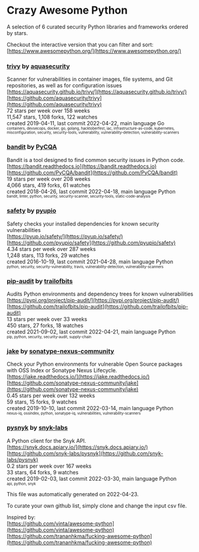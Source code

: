 # Crazy Awesome Python
A selection of 6 curated security Python libraries and frameworks ordered by stars.  

Checkout the interactive version that you can filter and sort: 
[https://www.awesomepython.org/](https://www.awesomepython.org/)  


### [trivy](https://github.com/aquasecurity/trivy) by [aquasecurity](https://github.com/aquasecurity)  
Scanner for vulnerabilities in container images, file systems, and Git repositories, as well as for configuration issues  
[https://aquasecurity.github.io/trivy/](https://aquasecurity.github.io/trivy/)  
[https://github.com/aquasecurity/trivy](https://github.com/aquasecurity/trivy)  
72 stars per week over 158 weeks  
11,547 stars, 1,108 forks, 122 watches  
created 2019-04-11, last commit 2022-04-22, main language Go  
<sub><sup>containers, devsecops, docker, go, golang, hacktoberfest, iac, infrastructure-as-code, kubernetes, misconfiguration, security, security-tools, vulnerability, vulnerability-detection, vulnerability-scanners</sup></sub>


### [bandit](https://github.com/PyCQA/bandit) by [PyCQA](https://github.com/PyCQA)  
Bandit is a tool designed to find common security issues in Python code.  
[https://bandit.readthedocs.io](https://bandit.readthedocs.io)  
[https://github.com/PyCQA/bandit](https://github.com/PyCQA/bandit)  
19 stars per week over 208 weeks  
4,066 stars, 419 forks, 61 watches  
created 2018-04-26, last commit 2022-04-18, main language Python  
<sub><sup>bandit, linter, python, security, security-scanner, security-tools, static-code-analysis</sup></sub>


### [safety](https://github.com/pyupio/safety) by [pyupio](https://github.com/pyupio)  
Safety checks your installed dependencies for known security vulnerabilities  
[https://pyup.io/safety/](https://pyup.io/safety/)  
[https://github.com/pyupio/safety](https://github.com/pyupio/safety)  
4.34 stars per week over 287 weeks  
1,248 stars, 113 forks, 29 watches  
created 2016-10-19, last commit 2021-04-28, main language Python  
<sub><sup>python, security, security-vulnerability, travis, vulnerability-detection, vulnerability-scanners</sup></sub>


### [pip-audit](https://github.com/trailofbits/pip-audit) by [trailofbits](https://github.com/trailofbits)  
Audits Python environments and dependency trees for known vulnerabilities  
[https://pypi.org/project/pip-audit/](https://pypi.org/project/pip-audit/)  
[https://github.com/trailofbits/pip-audit](https://github.com/trailofbits/pip-audit)  
13 stars per week over 33 weeks  
450 stars, 27 forks, 18 watches  
created 2021-09-02, last commit 2022-04-21, main language Python  
<sub><sup>pip, python, security, security-audit, supply-chain</sup></sub>


### [jake](https://github.com/sonatype-nexus-community/jake) by [sonatype-nexus-community](https://github.com/sonatype-nexus-community)  
Check your Python environments for vulnerable Open Source packages with OSS Index or Sonatype Nexus Lifecycle.  
[https://jake.readthedocs.io/](https://jake.readthedocs.io/)  
[https://github.com/sonatype-nexus-community/jake](https://github.com/sonatype-nexus-community/jake)  
0.45 stars per week over 132 weeks  
59 stars, 15 forks, 9 watches  
created 2019-10-10, last commit 2022-03-14, main language Python  
<sub><sup>nexus-iq, ossindex, python, sonatype-iq, vulnerabilities, vulnerability-scanners</sup></sub>


### [pysnyk](https://github.com/snyk-labs/pysnyk) by [snyk-labs](https://github.com/snyk-labs)  
A Python client for the Snyk API.  
[https://snyk.docs.apiary.io/](https://snyk.docs.apiary.io/)  
[https://github.com/snyk-labs/pysnyk](https://github.com/snyk-labs/pysnyk)  
0.2 stars per week over 167 weeks  
33 stars, 64 forks, 9 watches  
created 2019-02-03, last commit 2022-03-30, main language Python  
<sub><sup>api, python, snyk</sup></sub>


This file was automatically generated on 2022-04-23.  

To curate your own github list, simply clone and change the input csv file.  

Inspired by:  
[https://github.com/vinta/awesome-python](https://github.com/vinta/awesome-python)  
[https://github.com/trananhkma/fucking-awesome-python](https://github.com/trananhkma/fucking-awesome-python)  